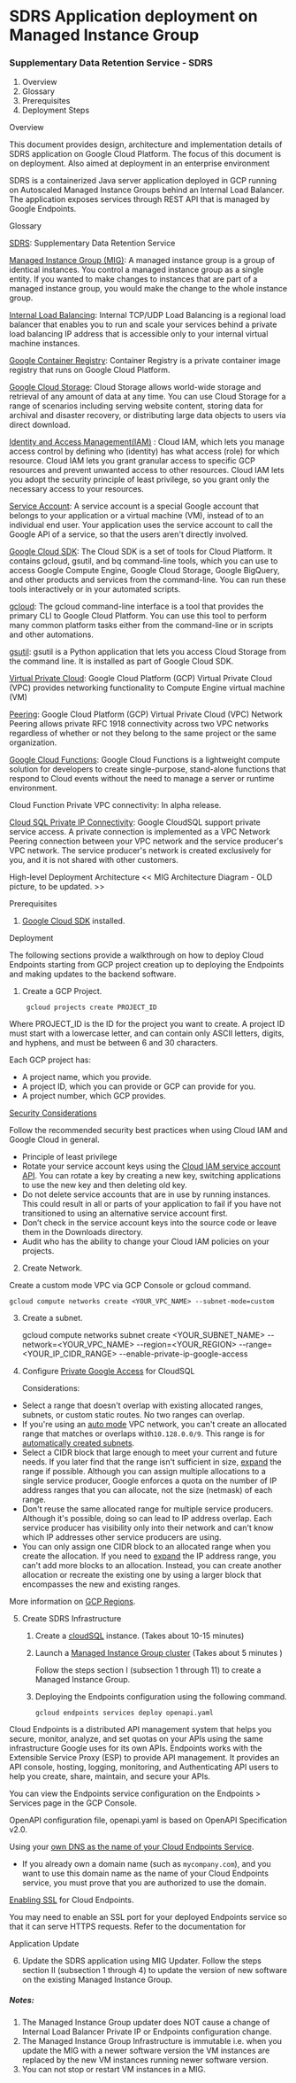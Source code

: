 # SDRS Application deployment on Managed Instance Group

### Supplementary Data Retention Service - SDRS



1. Overview
2. Glossary
3. Prerequisites
4. Deployment Steps



Overview

This document provides design, architecture and implementation details of SDRS application on Google Cloud Platform. The focus of this document is on deployment. Also aimed at deployment in an enterprise environment

SDRS is a containerized Java server application deployed in GCP running on Autoscaled Managed Instance Groups behind an Internal Load Balancer. The application exposes services through REST API that is managed by Google Endpoints.




Glossary

[SDRS](): Supplementary Data Retention Service

[Managed Instance Group (MIG)](https://cloud.google.com/compute/docs/instance-groups/): A managed instance group is a group of identical instances. You control a managed instance group as a single entity. If you wanted to make changes to instances that are part of a managed instance group, you would make the change to the whole instance group.

[Internal Load Balancing](https://cloud.google.com/load-balancing/docs/internal/): Internal TCP/UDP Load Balancing is a regional load balancer that enables you to run and scale your services behind a private load balancing IP address that is accessible only to your internal virtual machine instances.

[Google Container Registry](https://cloud.google.com/container-registry/): Container Registry is a private container image registry that runs on Google Cloud Platform.

[Google Cloud Storage](https://cloud.google.com/storage/): Cloud Storage allows world-wide storage and retrieval of any amount of data at any time. You can use Cloud Storage for a range of scenarios including serving website content, storing data for archival and disaster recovery, or distributing large data objects to users via direct download.

[Identity and Access Management(IAM)](https://cloud.google.com/iam/) : Cloud IAM, which lets you manage access control by defining who (identity) has what access (role) for which resource. Cloud IAM lets you grant granular access to specific GCP resources and prevent unwanted access to other resources. Cloud IAM lets you adopt the security principle of least privilege, so you grant only the necessary access to your resources.

[Service Account](https://cloud.google.com/iam/docs/service-accounts): A service account is a special Google account that belongs to your application or a virtual machine (VM), instead of to an individual end user. Your application uses the service account to call the Google API of a service, so that the users aren't directly involved.

[Google Cloud SDK](https://cloud.google.com/sdk/): The Cloud SDK is a set of tools for Cloud Platform. It contains gcloud, gsutil, and bq command-line tools, which you can use to access Google Compute Engine, Google Cloud Storage, Google BigQuery, and other products and services from the command-line. You can run these tools interactively or in your automated scripts.

[gcloud](https://cloud.google.com/sdk/gcloud/): The gcloud command-line interface is a tool that provides the primary CLI to Google Cloud Platform. You can use this tool to perform many common platform tasks either from the command-line or in scripts and other automations.

[gsutil](https://cloud.google.com/storage/docs/gsutil): gsutil is a Python application that lets you access Cloud Storage from the command line. It is installed as part of Google Cloud SDK.

[Virtual Private Cloud](https://cloud.google.com/vpc/): Google Cloud Platform (GCP) Virtual Private Cloud (VPC) provides networking functionality to Compute Engine virtual machine (VM)

[Peering](https://cloud.google.com/vpc/docs/vpc-peering): Google Cloud Platform (GCP) Virtual Private Cloud (VPC) Network Peering allows private RFC 1918 connectivity across two VPC networks regardless of whether or not they belong to the same project or the same organization.

[Google Cloud Functions](https://cloud.google.com/functions/): Google Cloud Functions is a lightweight compute solution for developers to create single-purpose, stand-alone functions that respond to Cloud events without the need to manage a server or runtime environment.

Cloud Function Private VPC connectivity: In alpha release.

[Cloud SQL Private IP Connectivity](https://cloud.google.com/vpc/docs/private-access-options#service-networking): Google CloudSQL support private service access. A private connection is implemented as a VPC Network Peering connection between your VPC network and the service producer's VPC network. The service producer's network is created exclusively for you, and it is not shared with other customers.


High-level Deployment Architecture
<< MIG Architecture Diagram - OLD picture, to be updated. >>

Prerequisites

1. [Google Cloud SDK](https://cloud.google.com/sdk) installed.



Deployment

The following sections provide a walkthrough on how to deploy Cloud Endpoints starting from GCP project creation up to deploying the Endpoints and making updates to the backend software.  

1. Create a GCP Project.

        gcloud projects create PROJECT_ID

Where PROJECT_ID is the ID for the project you want to create. A project ID must start with a lowercase letter, and can contain only ASCII letters, digits, and hyphens, and must be between 6 and 30 characters.

Each GCP project has:

* A project name, which you provide.
* A project ID, which you can provide or GCP can provide for you.
* A project number, which GCP provides.

[Security Considerations](https://cloud.google.com/iam/docs/using-iam-securely)


Follow the recommended security best practices when using Cloud IAM and Google Cloud in general.

* Principle of least privilege
* Rotate your service account keys using the [Cloud IAM service account API](https://cloud.google.com/iam/reference/rest/v1/). You can rotate a key by creating a new key, switching applications to use the new key and then deleting old key.
* Do not delete service accounts that are in use by running instances. This could result in all or parts of your application to fail if you have not transitioned to using an alternative service account first.
* Don’t check in the service account keys into the source code or leave them in the Downloads directory.
* Audit who has the ability to change your Cloud IAM policies on your projects.


2. Create Network.

  Create a custom mode VPC via GCP Console or gcloud command.

    gcloud compute networks create <YOUR_VPC_NAME> --subnet-mode=custom


3. Create a subnet.

      gcloud compute networks subnet create <YOUR_SUBNET_NAME> --network=<YOUR_VPC_NAME> --region=<YOUR_REGION> --range=<YOUR_IP_CIDR_RANGE> --enable-private-ip-google-access


4. Configure [Private Google Access](https://cloud.google.com/vpc/docs/configure-private-services-access) for CloudSQL

   Considerations:

 -   Select a range that doesn't overlap with existing allocated ranges, subnets, or custom static routes. No two ranges can overlap.
-   If you're using an  [auto mode](https://cloud.google.com/vpc/docs/vpc#subnet-ranges)  VPC network, you can't create an allocated range that matches or overlaps with`10.128.0.0/9`. This range is for  [automatically created subnets](https://cloud.google.com/vpc/docs/vpc#ip-ranges).
-   Select a CIDR block that large enough to meet your current and future needs. If you later find that the range isn't sufficient in size,  [expand](https://cloud.google.com/vpc/docs/configure-private-services-access#modify-ip-range)  the range if possible. Although you can assign multiple allocations to a single service producer, Google enforces a quota on the number of IP address ranges that you can allocate, not the size (netmask) of each range.
-   Don't reuse the same allocated range for multiple service producers. Although it's possible, doing so can lead to IP address overlap. Each service producer has visibility only into their network and can't know which IP addresses other service producers are using.
-   You can only assign one CIDR block to an allocated range when you create the allocation. If you need to  [expand](https://cloud.google.com/vpc/docs/configure-private-services-access#modify-ip-range)  the IP address range, you can't add more blocks to an allocation. Instead, you can create another allocation or recreate the existing one by using a larger block that encompasses the new and existing ranges.


More information on [GCP Regions](https://cloud.google.com/compute/docs/regions-zones/).





5. Create SDRS Infrastructure


    1. Create a [cloudSQL](./cloudSQL/README.md) instance. (Takes about 10-15 minutes)

   2. Launch a [Managed Instance Group cluster](./mig_create_and_update/README.md) (Takes about 5 minutes )

         Follow the steps section I (subsection 1 through 11) to create a Managed Instance Group.

   3. Deploying the Endpoints configuration using the following command.

          gcloud endpoints services deploy openapi.yaml

Cloud Endpoints is a distributed API management system that helps you secure, monitor, analyze, and set quotas on your APIs using the same infrastructure Google uses for its own APIs. Endpoints works with the Extensible Service Proxy (ESP) to provide API management. It provides an API console, hosting, logging, monitoring, and Authenticating API users to help you create, share, maintain, and secure your APIs.

You can view the Endpoints service configuration on the Endpoints > Services page in the GCP Console.


OpenAPI configuration file, openapi.yaml is based on OpenAPI Specification v2.0.

Using your [own DNS as the name of your Cloud Endpoints Service](https://cloud.google.com/endpoints/docs/openapi/verify-domain-name).
 * If you already own a domain name (such as `mycompany.com`), and you want to use this domain name as the name of your Cloud Endpoints service, you must prove that you are authorized to use the domain.


[Enabling SSL](https://cloud.google.com/endpoints/docs/openapi/enabling-ssl) for Cloud Endpoints.

You may need to enable an SSL port for your deployed Endpoints service so that it can serve HTTPS requests. Refer to the documentation for



Application Update

6. Update the SDRS application using MIG Updater.
Follow the steps section II (subsection 1 through 4) to update the version of new software on the existing Managed Instance Group.



##### Notes:

1. The Managed Instance Group updater does NOT cause a change of Internal Load Balancer Private IP or Endpoints configuration change.
2.  The Managed Instance Group Infrastructure is immutable i.e. when you update the MIG with a newer software version the VM instances are replaced by the new VM instances running newer software version.
3. You can not stop or restart VM instances in a MIG.
